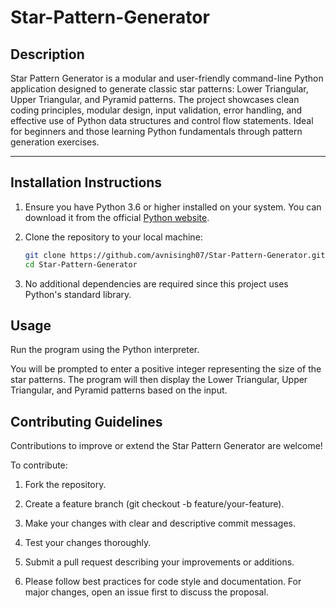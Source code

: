 # Star-Pattern-Generator

## Description

Star Pattern Generator is a modular and user-friendly command-line Python application designed to generate classic star patterns: Lower Triangular, Upper Triangular, and Pyramid patterns. The project showcases clean coding principles, modular design, input validation, error handling, and effective use of Python data structures and control flow statements. Ideal for beginners and those learning Python fundamentals through pattern generation exercises.

---

## Installation Instructions

1. Ensure you have Python 3.6 or higher installed on your system. You can download it from the official [Python website](https://www.python.org/downloads/).

2. Clone the repository to your local machine:

   ```bash
   git clone https://github.com/avnisingh07/Star-Pattern-Generator.git
   cd Star-Pattern-Generator

3. No additional dependencies are required since this project uses Python's standard library.

   
## Usage

Run the program using the Python interpreter.

You will be prompted to enter a positive integer representing the size of the star patterns. The program will then display the Lower Triangular, Upper Triangular, and Pyramid patterns based on the input.

## Contributing Guidelines

Contributions to improve or extend the Star Pattern Generator are welcome! 

To contribute:

1. Fork the repository.

2. Create a feature branch (git checkout -b feature/your-feature).

3. Make your changes with clear and descriptive commit messages.

4. Test your changes thoroughly.

5. Submit a pull request describing your improvements or additions.

6. Please follow best practices for code style and documentation. For major changes, open an issue first to discuss the proposal.
